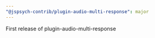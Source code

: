 ```yaml
---
"@jspsych-contrib/plugin-audio-multi-response": major
---
```


First release of plugin-audio-multi-response
